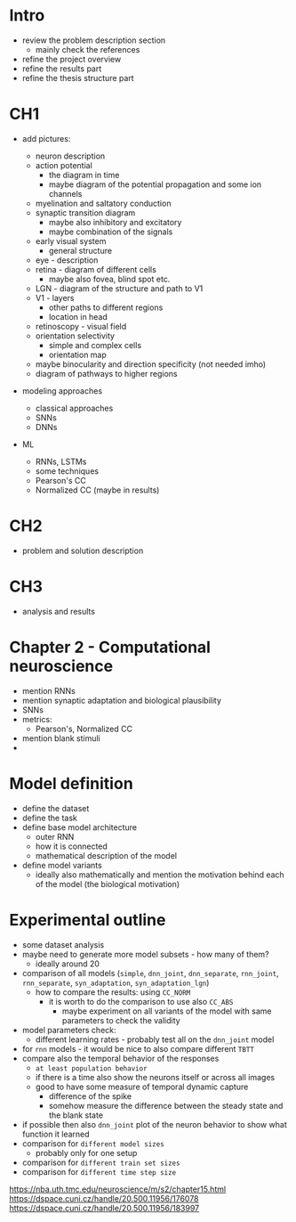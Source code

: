 # Intro
- review the problem description section
    - mainly check the references
- refine the project overview
- refine the results part
- refine the thesis structure part

# CH1
- add pictures:
    - neuron description
    - action potential
        - the diagram in time
        - maybe diagram of the potential propagation and some ion channels
    - myelination and saltatory conduction
    - synaptic transition diagram
        - maybe also inhibitory and excitatory
        - maybe combination of the signals
    - early visual system
        - general structure
    - eye - description
    - retina - diagram of different cells
        - maybe also fovea, blind spot etc.
    - LGN - diagram of the structure and path to V1
    - V1 - layers
        - other paths to different regions
        - location in head
    - retinoscopy - visual field
    - orientation selectivity
        - simple and complex cells
        - orientation map
    - maybe binocularity and direction specificity (not needed imho)
    - diagram of pathways to higher regions

- modeling approaches
    - classical approaches
    - SNNs
    - DNNs
- ML
    - RNNs, LSTMs
    - some techniques
    - Pearson's CC
    - Normalized CC (maybe in results)
# CH2
- problem and solution description

# CH3
- analysis and results


# Chapter 2 - Computational neuroscience
- mention RNNs
- mention synaptic adaptation and biological plausibility
- SNNs
- metrics:
    - Pearson's, Normalized CC
- mention blank stimuli
- 


# Model definition
- define the dataset
- define the task
- define base model architecture
    - outer RNN
    - how it is connected
    - mathematical description of the model
- define model variants
    - ideally also mathematically and mention the motivation behind each of the model (the biological motivation)




# Experimental outline
- some dataset analysis
- maybe need to generate more model subsets - how many of them?
    - ideally around 20
- comparison of all models (`simple`, `dnn_joint`, `dnn_separate`, `rnn_joint`, `rnn_separate`, `syn_adaptation`, `syn_adaptation_lgn`)
    - how to compare the results: using `CC_NORM`
        - it is worth to do the comparison to use also `CC_ABS`
            - maybe experiment on all variants of the model with same parameters to check the validity
- model parameters check:
    - different learning rates - probably test all on the `dnn_joint` model
- for `rnn` models - it would be nice to also compare different `TBTT`
- compare also the temporal behavior of the responses
    - `at least population behavior`
    - if there is a time also show the neurons itself or across all images
    - good to have some measure of temporal dynamic capture
        - difference of the spike
        - somehow measure the difference between the steady state and the blank state
- if possible then also `dnn_joint` plot of the neuron behavior to show what function it learned
- comparison for `different model sizes`
    - probably only for one setup
- comparison for `different train set sizes`
- comparison for `different time step size`






https://nba.uth.tmc.edu/neuroscience/m/s2/chapter15.html
https://dspace.cuni.cz/handle/20.500.11956/176078
https://dspace.cuni.cz/handle/20.500.11956/183997
